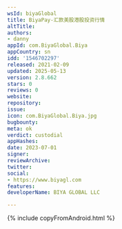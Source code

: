 ```yaml
---
wsId: biyaGlobal
title: BiyaPay-汇款美股港股投资行情
altTitle: 
authors:
- danny
appId: com.BiyaGlobal.Biya
appCountry: sn
idd: '1546702297'
released: 2021-02-09
updated: 2025-05-13
version: 2.8.662
stars: 0
reviews: 0
website: 
repository: 
issue: 
icon: com.BiyaGlobal.Biya.jpg
bugbounty: 
meta: ok
verdict: custodial
appHashes: 
date: 2023-07-01
signer: 
reviewArchive: 
twitter: 
social:
- https://www.biyagl.com
features: 
developerName: BIYA GLOBAL LLC

---
```


{% include copyFromAndroid.html %}
